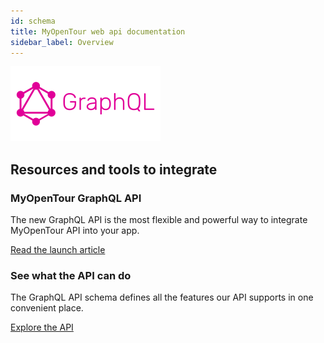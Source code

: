```yaml
---
id: schema
title: MyOpenTour web api documentation
sidebar_label: Overview
---
```


![GraphQL](/img/graphql.svg)

## Resources and tools to integrate

### MyOpenTour GraphQL API

The new GraphQL API is the most flexible and powerful way to integrate MyOpenTour API into your app.

[Read the launch article](/blog/hello-world)

### See what the API can do

The GraphQL API schema defines all the features our API supports in one convenient place.

[Explore the API](/v1/schema)